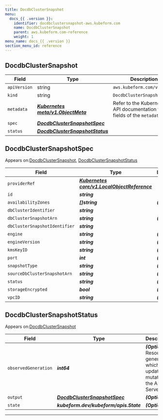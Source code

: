 ```yaml
---
title: DocdbClusterSnapshot
menu:
  docs_{{ .version }}:
    identifier: docdbclustersnapshot-aws.kubeform.com
    name: DocdbClusterSnapshot
    parent: aws.kubeform.com-reference
    weight: 1
menu_name: docs_{{ .version }}
section_menu_id: reference
---
```


## DocdbClusterSnapshot
| Field | Type | Description |
| ------ | ----- | ----------- |
| `apiVersion` | string | `aws.kubeform.com/v1alpha1` |
|    `kind` | string | `DocdbClusterSnapshot` |
| `metadata` | ***[Kubernetes meta/v1.ObjectMeta](https://kubernetes.io/docs/reference/generated/kubernetes-api/v1.13/#objectmeta-v1-meta)***|Refer to the Kubernetes API documentation for the fields of the `metadata` field.|
| `spec` | ***[DocdbClusterSnapshotSpec](#DocdbClusterSnapshotSpec)***||
| `status` | ***[DocdbClusterSnapshotStatus](#DocdbClusterSnapshotStatus)***||
## DocdbClusterSnapshotSpec

Appears on:[DocdbClusterSnapshot](#DocdbClusterSnapshot), [DocdbClusterSnapshotStatus](#DocdbClusterSnapshotStatus)

| Field | Type | Description |
| ------ | ----- | ----------- |
| `providerRef` | ***[Kubernetes core/v1.LocalObjectReference](https://kubernetes.io/docs/reference/generated/kubernetes-api/v1.13/#localobjectreference-v1-core)***||
| `id` | ***string***||
| `availabilityZones` | ***[]string***| ***(Optional)*** |
| `dbClusterIdentifier` | ***string***||
| `dbClusterSnapshotArn` | ***string***| ***(Optional)*** |
| `dbClusterSnapshotIdentifier` | ***string***||
| `engine` | ***string***| ***(Optional)*** |
| `engineVersion` | ***string***| ***(Optional)*** |
| `kmsKeyID` | ***string***| ***(Optional)*** |
| `port` | ***int***| ***(Optional)*** |
| `snapshotType` | ***string***| ***(Optional)*** |
| `sourceDbClusterSnapshotArn` | ***string***| ***(Optional)*** |
| `status` | ***string***| ***(Optional)*** |
| `storageEncrypted` | ***bool***| ***(Optional)*** |
| `vpcID` | ***string***| ***(Optional)*** |
## DocdbClusterSnapshotStatus

Appears on:[DocdbClusterSnapshot](#DocdbClusterSnapshot)

| Field | Type | Description |
| ------ | ----- | ----------- |
| `observedGeneration` | ***int64***| ***(Optional)*** Resource generation, which is updated on mutation by the API Server.|
| `output` | ***[DocdbClusterSnapshotSpec](#DocdbClusterSnapshotSpec)***| ***(Optional)*** |
| `state` | ***kubeform.dev/kubeform/apis.State***| ***(Optional)*** |
---

